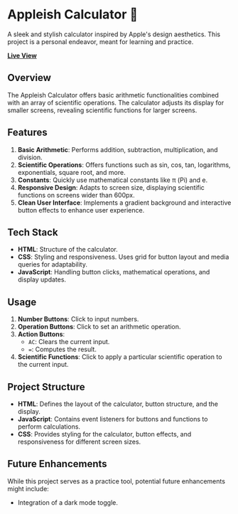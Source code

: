 # Appleish Calculator 🍎

A sleek and stylish calculator inspired by Apple's design aesthetics. This project is a personal endeavor, meant for learning and practice.

[**Live View**](https://sandorgyorfi.github.io/Appleish-Calculator/)

## Overview

The Appleish Calculator offers basic arithmetic functionalities combined with an array of scientific operations. The calculator adjusts its display for smaller screens, revealing scientific functions for larger screens.

## Features

1. **Basic Arithmetic**: Performs addition, subtraction, multiplication, and division.
2. **Scientific Operations**: Offers functions such as sin, cos, tan, logarithms, exponentials, square root, and more.
3. **Constants**: Quickly use mathematical constants like π (Pi) and e.
4. **Responsive Design**: Adapts to screen size, displaying scientific functions on screens wider than 600px.
5. **Clean User Interface**: Implements a gradient background and interactive button effects to enhance user experience.

## Tech Stack

- **HTML**: Structure of the calculator.
- **CSS**: Styling and responsiveness. Uses grid for button layout and media queries for adaptability.
- **JavaScript**: Handling button clicks, mathematical operations, and display updates.

## Usage

1. **Number Buttons**: Click to input numbers.
2. **Operation Buttons**: Click to set an arithmetic operation.
3. **Action Buttons**: 
    - `AC`: Clears the current input.
    - `=`: Computes the result.
4. **Scientific Functions**: Click to apply a particular scientific operation to the current input.

## Project Structure

- **HTML**: Defines the layout of the calculator, button structure, and the display.
- **JavaScript**: Contains event listeners for buttons and functions to perform calculations.
- **CSS**: Provides styling for the calculator, button effects, and responsiveness for different screen sizes.

## Future Enhancements

While this project serves as a practice tool, potential future enhancements might include:


- Integration of a dark mode toggle.

 
